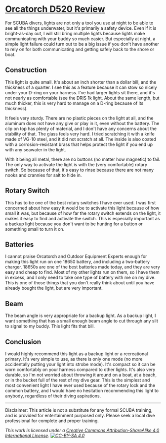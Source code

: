 # [Orcatorch D520 Review](https://www.amazon.com/ORCATORCH-Flashlight-Submarine-Underwater-Battery/dp/B01LGM87MS)

For SCUBA divers, lights are not only a tool you use at night to be able to see all the things underwater, but it's primarily a safety device. Even if it is bright-as-day out, I will still bring multiple lights because lights make communicating with your buddy so much easier. But especially at night, a simple light failure could turn out to be a big issue if you don't have another to rely on for both communicating and getting safely back to the shore or boat.

## Construction

This light is quite small. It's about an inch shorter than a dollar bill, and the thickness of a quarter. I see this as a feature because it can stow so nicely under your D-ring on your harness. I've had larger lights sit there, and it's not nearly as comfortable (see the DRIS 1k light. About the same length, but much thicker, this is very hard to manage on a D-ring because of its thickness).

It feels very sturdy. There are no plastic pieces on the light at all, and the aluminum does not have any give or play in it, even without the battery. The clip on top has plenty of material, and I don't have any concerns about the stability of that. The glass feels very hard. I tried scratching it with a knife made of VG-10 steel, and it did not scratch at all. The inside is also coated with a corrosion-resistant brass that helps protect the light if you end up with any seawater in the light.

With it being all metal, there are no buttons (no matter how magnetic) to fail. The only way to activate the light is with the (very comfortable) rotary switch. So because of that, it's easy to rinse because there are not many nooks and crannies for salt to hide in.

## Rotary Switch

This has to be one of the best rotary switches I have ever used. I was first concerned about how easy it would be to activate this light because of how small it was, but because of how far the rotary switch extends on the light, it makes it easy to find and activate the switch. This is especially important as a backup light because you don't want to be hunting for a button or something small to turn it on.

## Batteries

I cannot praise Orcatorch and Outdoor Equipment Experts enough for making this light run on one 18650 battery, and including a two-battery charger. 18650s are one of the best batteries made today, and they are very easy and cheap to find. Most of my other lights run on them, so I have them in excess, and I only need to take one type of battery with me on my dive. This is one of those things that you don't really think about until you have already bought the light, but are very important.

## Beam

The beam angle is very appropriate for a backup light. As a backup light, I want something that has a small enough beam angle to cut through any silt to signal to my buddy. This light fits that bill.

## Conclusion

I would highly recommend this light as a backup light or a recreational primary. It's very simple to use, as there is only one mode (no more accidentally putting your light into strobe mode). It's compact so it can be worn comfortably on your harness compared to other lights. It's also very durable, so I'm not worried about throwing it around on a boat, at a beach, or in the bucket full of the rest of my dive gear. This is the simplest and most convenient light I have ever used because of the rotary lock and the common battery, and I would have no hesitation recommending this light to anybody, regardless of their diving aspirations.

---

Disclaimer: This article is not a substitute for any formal SCUBA training, and is provided for entertainment purposed only. Please seek a local dive professional for complete and proper training.

*This work is licensed under a [Creative Commons Attribution-ShareAlike 4.0 International License](https://creativecommons.org/licenses/by-sa/4.0/). [![CC-BY-SA 4.0](https://licensebuttons.net/l/by-sa/4.0/80x15.png)](https://creativecommons.org/licenses/by-sa/4.0/)*
